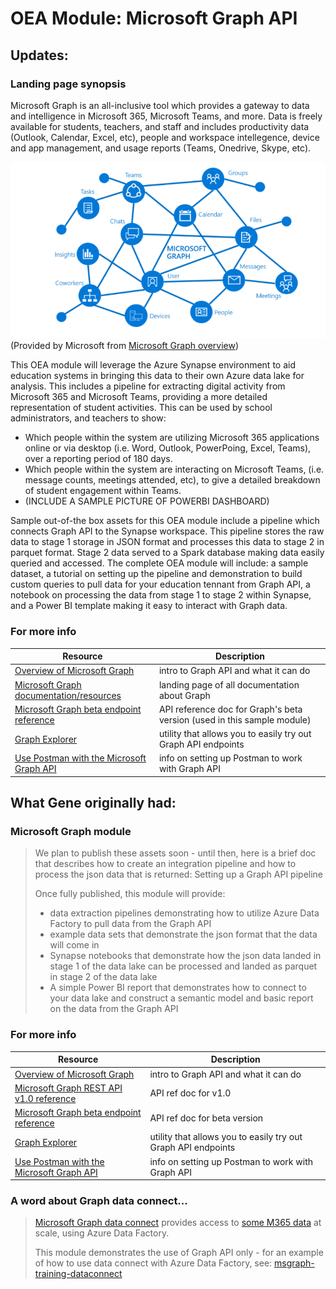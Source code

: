 # OEA Module: Microsoft Graph API
## Updates:
### Landing page synopsis
Microsoft Graph is an all-inclusive tool which provides a gateway to data and intelligence in Microsoft 365, Microsoft Teams, and more. Data is freely available for students, teachers, and staff and includes productivity data (Outlook, Calendar, Excel, etc), people and workspace intellegence, device and app management, and usage reports (Teams, Onedrive, Skype, etc). 

![alt text](https://github.com/cstohlmann/oea-graph-api/blob/main/images/Graph%20visual.png)
(Provided by Microsoft from [Microsoft Graph overview](https://docs.microsoft.com/en-us/graph/overview))

This OEA module will leverage the Azure Synapse environment to aid education systems in bringing this data to their own Azure data lake for analysis. This includes a pipeline for extracting digital activity from Microsoft 365 and Microsoft Teams, providing a more detailed representation of student activities. This can be used by school administrators, and teachers to show:

 - Which people within the system are utilizing Microsoft 365 applications online or via desktop (i.e. Word, Outlook, PowerPoing, Excel, Teams), over a reporting period of 180 days.
 - Which people within the system are interacting on Microsoft Teams, (i.e. message counts, meetings attended, etc), to give a detailed breakdown of student engagement within Teams. 
 - (INCLUDE A SAMPLE PICTURE OF POWERBI DASHBOARD)

Sample out-of-the box assets for this OEA module include a pipeline which connects Graph API to the Synapse workspace. This pipeline stores the raw data to stage 1 storage in JSON format and processes this data to stage 2 in parquet format. Stage 2 data served to a Spark database making data easily queried and accessed. The complete OEA module will include: a sample dataset, a tutorial on setting up the pipeline and demonstration to build custom queries to pull data for your education tennant from Graph API, a notebook on processing the data from stage 1 to stage 2 within Synapse, and a Power BI template making it easy to interact with Graph data.
### For more info
| Resource | Description |
| --- | --- |
| [Overview of Microsoft Graph](https://docs.microsoft.com/en-us/graph/overview) | intro to Graph API and what it can do |
| [Microsoft Graph documentation/resources](https://docs.microsoft.com/en-us/graph/) | landing page of all documentation about Graph |
| [Microsoft Graph beta endpoint reference](https://docs.microsoft.com/en-us/graph/api/overview?view=graph-rest-beta) | API reference doc for Graph's beta version (used in this sample module) |
| [Graph Explorer](https://developer.microsoft.com/en-us/graph/graph-explorer) | utility that allows you to easily try out Graph API endpoints |
| [Use Postman with the Microsoft Graph API](https://docs.microsoft.com/en-us/graph/use-postman) | info on setting up Postman to work with Graph API |

## What Gene originally had:
### Microsoft Graph module 
> We plan to publish these assets soon - until then, here is a brief doc that describes how to create an integration pipeline and how to process the json data that is returned: Setting up a Graph API pipeline
>
> Once fully published, this module will provide:
>
> - data extraction pipelines demonstrating how to utilize Azure Data Factory to pull data from the Graph API
> - example data sets that demonstrate the json format that the data will come in
> - Synapse notebooks that demonstrate how the json data landed in stage 1 of the data lake can be processed and landed as parquet in stage 2 of the data lake
> - A simple Power BI report that demonstrates how to connect to your data lake and construct a semantic model and basic report on the data from the Graph API
### For more info
| Resource | Description |
| --- | --- |
| [Overview of Microsoft Graph](https://docs.microsoft.com/en-us/graph/overview) | intro to Graph API and what it can do |
| [Microsoft Graph REST API v1.0 reference](https://docs.microsoft.com/en-us/graph/api/overview?view=graph-rest-1.0) | API ref doc for v1.0 |
| [Microsoft Graph beta endpoint reference](https://docs.microsoft.com/en-us/graph/api/overview?view=graph-rest-beta) | API ref doc for beta version |
| [Graph Explorer](https://developer.microsoft.com/en-us/graph/graph-explorer) | utility that allows you to easily try out Graph API endpoints |
| [Use Postman with the Microsoft Graph API](https://docs.microsoft.com/en-us/graph/use-postman) | info on setting up Postman to work with Graph API |
### A word about Graph data connect...
> [Microsoft Graph data connect](https://docs.microsoft.com/en-us/graph/data-connect-concept-overview) provides access to [some M365 data](https://docs.microsoft.com/en-us/graph/data-connect-datasets) at scale, using Azure Data Factory.
>
> This module demonstrates the use of Graph API only - for an example of how to use data connect with Azure Data Factory, see: [msgraph-training-dataconnect](https://github.com/microsoftgraph/msgraph-training-dataconnect)
